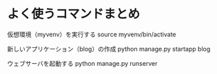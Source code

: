 # よく使うコマンドまとめ

仮想環境（myvenv）を実行する
source myvenv/bin/activate

新しいアプリケーション（blog）の作成
python manage.py startapp blog

ウェブサーバを起動する
python manage.py runserver
